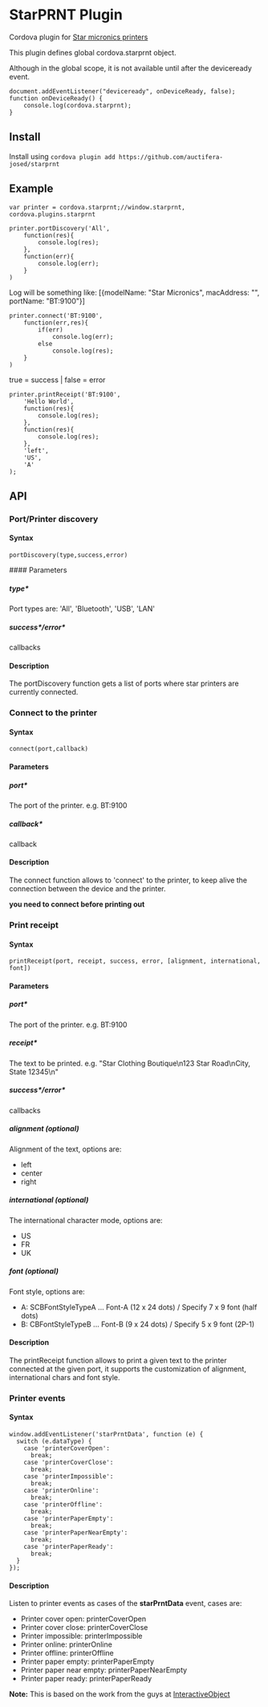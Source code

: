 # StarPRNT Plugin

Cordova plugin for [Star micronics printers](http://www.starmicronics.com/printer/home.aspx)

This plugin defines global cordova.starprnt object.

Although in the global scope, it is not available until after the deviceready event.
```
document.addEventListener("deviceready", onDeviceReady, false);
function onDeviceReady() {
    console.log(cordova.starprnt);
}
```

## Install

Install using `cordova plugin add https://github.com/auctifera-josed/starprnt`

## Example

`var printer = cordova.starprnt;//window.starprnt, cordova.plugins.starprnt`

```
printer.portDiscovery('All',
	function(res){
		console.log(res);
	},
	function(err){
		console.log(err);
	}
)
```
Log will be something like: [{modelName: "Star Micronics", macAddress: "", portName: "BT:9100"}]
```
printer.connect('BT:9100',
	function(err,res){
		if(err)
			console.log(err);
		else 
			console.log(res);
	}
)
```
true = success | false = error

```
printer.printReceipt('BT:9100',
	'Hello World',
	function(res){
		console.log(res);
	},
	function(res){
		console.log(res);
	},
	'left',
	'US',
	'A'
);
```

## API

### Port/Printer discovery

#### Syntax
`portDiscovery(type,success,error)`

#### Parameters
##### type*
Port types are: 'All', 'Bluetooth', 'USB', 'LAN'
##### success*/error*
callbacks

#### Description
The portDiscovery function gets a list of ports where star printers are currently connected.

### Connect to the printer 

#### Syntax
`connect(port,callback)`
#### Parameters

##### port*
The port of the printer. e.g. BT:9100
##### callback*
callback

#### Description
The connect function allows to 'connect' to the printer, to keep alive the connection between the device and the printer.

**you need to connect before printing out**

### Print receipt

#### Syntax
`printReceipt(port, receipt, success, error, [alignment, international, font])`

#### Parameters

##### port*
The port of the printer. e.g. BT:9100

##### receipt*
The text to be printed. e.g. "Star Clothing Boutique\n123 Star Road\nCity, State 12345\n"

##### success*/error*
callbacks

##### alignment (optional)
Alignment of the text, options are:
- left
- center
- right

##### international (optional)
The international character mode, options are:
- US
- FR
- UK

##### font (optional)
Font style, options are:
- A: SCBFontStyleTypeA ... Font-A (12 x 24 dots) /
Specify 7 x 9 font (half dots)
- B: CBFontStyleTypeB ... Font-B (9 x 24 dots) / Specify 5 x 9 font (2P-1)

#### Description
The printReceipt function allows to print a given text to the printer connected at the given port, it supports the customization of alignment, international chars and font style. 

### Printer events

#### Syntax
```
window.addEventListener('starPrntData', function (e) {
  switch (e.dataType) {
    case 'printerCoverOpen':
      break;
    case 'printerCoverClose':
      break;
    case 'printerImpossible':
      break;
    case 'printerOnline':
      break;
    case 'printerOffline':
      break;
    case 'printerPaperEmpty':
      break;
    case 'printerPaperNearEmpty':
      break;
    case 'printerPaperReady':
      break;
  }
});
```

#### Description
Listen to printer events as cases of the **starPrntData** event, cases are:
- Printer cover open: printerCoverOpen
- Printer cover close: printerCoverClose
- Printer impossible: printerImpossible
- Printer online: printerOnline 
- Printer offline: printerOffline
- Printer paper empty: printerPaperEmpty
- Printer paper near empty: printerPaperNearEmpty
- Printer paper ready: printerPaperReady

**Note:** This is based on the work from the guys at [InteractiveObject](https://github.com/InteractiveObject/StarIOPlugin)



